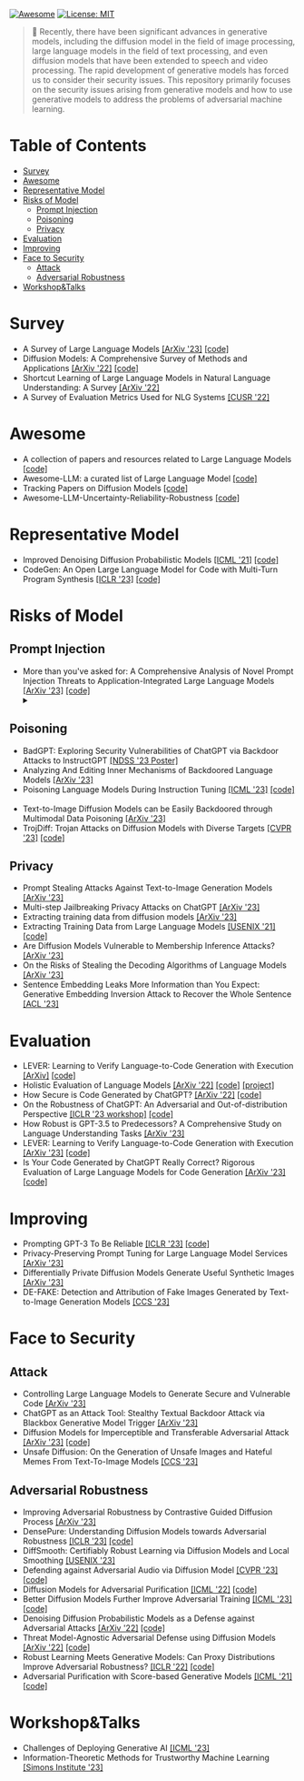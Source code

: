 [![Awesome](https://cdn.rawgit.com/sindresorhus/awesome/d7305f38d29fed78fa85652e3a63e154dd8e8829/media/badge.svg)](https://github.com/byerose/Awesome-Generative-AI-Security) 
[![License: MIT](https://img.shields.io/badge/License-MIT-green.svg)](https://opensource.org/licenses/MIT)
> 🚩 Recently, there have been significant advances in generative models, including the diffusion model in the field of image processing, large language models in the field of text processing, and even diffusion models that have been extended to speech and video processing. The rapid development of generative models has forced us to consider their security issues. This repository primarily focuses on the security issues arising from generative models and how to use generative models to address the problems of adversarial machine learning.

# Table of Contents
- [Survey](#Survey)
- [Awesome](#Awesome)
- [Representative Model](#Representative-Model)
- [Risks of Model](#Risks-of-Model)
  - [Prompt Injection](#Prompt-Injection)
  - [Poisoning](#Poisoning)
  - [Privacy](#Privacy)
- [Evaluation](#Evaluation)
- [Improving](#Improving)
- [Face to Security](#Face-to-Security)
  - [Attack](#Attack)  
  - [Adversarial Robustness](#Adversarial-Robustness)
- [Workshop&Talks](#Workshop&Talks)

# Survey

- A Survey of Large Language Models [[ArXiv '23]](http://arxiv.org/abs/2303.18223) [[code]](https://github.com/RUCAIBox/LLMSurvey) <img src="https://img.shields.io/badge/nlp-informational" alt="" />
- Diffusion Models: A Comprehensive Survey of Methods and Applications [[ArXiv '22]](https://arxiv.org/abs/2209.00796) [[code]](https://github.com/YangLing0818/Diffusion-Models-Papers-Survey-Taxonomy) <img src="https://img.shields.io/badge/cv-brightgreen" alt="" />
- Shortcut Learning of Large Language Models in Natural Language Understanding: A Survey [[ArXiv '22]](https://arxiv.org/abs/2208.11857) <img src="https://img.shields.io/badge/nlp-informational" alt="" />
- A Survey of Evaluation Metrics Used for NLG Systems [[CUSR '22]](https://dl.acm.org/doi/abs/10.1145/3485766) <img src="https://img.shields.io/badge/nlp-informational" alt="" />

# Awesome

- A collection of papers and resources related to Large Language Models [[code]](https://github.com/RUCAIBox/LLMSurvey) <img src="https://img.shields.io/badge/multi-blueviolet" alt="" />
- Awesome-LLM: a curated list of Large Language Model [[code]](https://github.com/Hannibal046/Awesome-LLM) <img src="https://img.shields.io/badge/multi-blueviolet" alt="" />
- Tracking Papers on Diffusion Models [[code]](https://vsehwag.github.io/blog/2023/2/all_papers_on_diffusion.html) <img src="https://img.shields.io/badge/cv-brightgreen" alt="" />
- Awesome-LLM-Uncertainty-Reliability-Robustness [[code]](https://github.com/jxzhangjhu/Awesome-LLM-Uncertainty-Reliability-Robustness) <img src="https://img.shields.io/badge/nlp-informational" alt="" />

# Representative Model

- Improved Denoising Diffusion Probabilistic Models [[ICML '21]](https://arxiv.org/abs/2102.09672) [[code]](https://github.com/openai/improved-diffusion) <img src="https://img.shields.io/badge/cv-brightgreen" alt="" />
- CodeGen: An Open Large Language Model for Code with Multi-Turn Program Synthesis [[ICLR '23]](https://arxiv.org/abs/2203.13474) [[code]](https://github.com/salesforce/CodeGen) <img src="https://img.shields.io/badge/nlp-informational" alt="" />

# Risks of Model
## Prompt Injection

- More than you've asked for: A Comprehensive Analysis of Novel Prompt Injection Threats to Application-Integrated Large Language Models [[ArXiv '23]](https://arxiv.org/abs/2302.12173) [[code]](https://github.com/greshake/lm-safety) <img src="https://img.shields.io/badge/nlp-informational" alt="" />
  <details><summary></summary>

## Poisoning

- BadGPT: Exploring Security Vulnerabilities of ChatGPT via Backdoor Attacks to InstructGPT [[NDSS '23 Poster]](https://arxiv.org/abs/2304.12298) <img src="https://img.shields.io/badge/nlp-informational" alt="" />
- Analyzing And Editing Inner Mechanisms of Backdoored Language Models [[ArXiv '23]](http://arxiv.org/abs/2302.12461) <img src="https://img.shields.io/badge/nlp-informational" alt="" />
- Poisoning Language Models During Instruction Tuning [[ICML '23]](http://arxiv.org/abs/2305.00944) [[code]](https://github.com/AlexWan0/Poisoning-Instruction-Tuned-Models) <img src="https://img.shields.io/badge/nlp-informational" alt="" />
- Text-to-Image Diffusion Models can be Easily Backdoored through Multimodal Data Poisoning [[ArXiv '23]](https://arxiv.org/abs/2305.04175) <img src="https://img.shields.io/badge/multi-blueviolet" alt="" />
- TrojDiff: Trojan Attacks on Diffusion Models with Diverse Targets [[CVPR '23]](https://arxiv.org/abs/2303.05762) [[code]](https://github.com/chenweixin107/TrojDiff) <img src="https://img.shields.io/badge/multi-blueviolet" alt="" />
  
## Privacy

- Prompt Stealing Attacks Against Text-to-Image Generation Models [[ArXiv '23]](https://arxiv.org/abs/2305.13873) <img src="https://img.shields.io/badge/multi-blueviolet" alt="" />
- Multi-step Jailbreaking Privacy Attacks on ChatGPT [[ArXiv '23]](http://arxiv.org/abs/2304.05197) <img src="https://img.shields.io/badge/nlp-informational" alt="" />
- Extracting training data from diffusion models [[ArXiv '23]](https://arxiv.org/abs/2301.13188)  <img src="https://img.shields.io/badge/cv-brightgreen" alt="" />
- Extracting Training Data from Large Language Models [[USENIX '21]](https://arxiv.org/abs/2012.07805) [[code]](https://github.com/ftramer/LM_Memorization) <img src="https://img.shields.io/badge/nlp-informational" alt="" />
- Are Diffusion Models Vulnerable to Membership Inference Attacks? [[ArXiv '23]](https://arxiv.org/abs/2302.01316) <img src="https://img.shields.io/badge/cv-brightgreen" alt="" />
- On the Risks of Stealing the Decoding Algorithms of Language Models [[ArXiv '23]](https://arxiv.org/abs/2303.04729)  <img src="https://img.shields.io/badge/nlp-informational" alt="" />
- Sentence Embedding Leaks More Information than You Expect: Generative Embedding Inversion Attack to Recover the Whole Sentence [[ACL '23]](https://arxiv.org/abs/2305.03010) <img src="https://img.shields.io/badge/nlp-informational" alt="" />
  
# Evaluation

- LEVER: Learning to Verify Language-to-Code Generation with Execution [[ArXiv]](https://arxiv.org/abs/2302.08468) [[code]](https://github.com/niansong1996/lever) <img src="https://img.shields.io/badge/nlp-informational" alt="" />
- Holistic Evaluation of Language Models [[ArXiv '22]](https://arxiv.org/abs/2211.09110) [[code]](https://github.com/stanford-crfm/helm) [[project]](https://crfm.stanford.edu/helm/latest/) <img src="https://img.shields.io/badge/nlp-informational" alt="" />
- How Secure is Code Generated by ChatGPT? [[ArXiv '22]](https://arxiv.org/abs/2304.09655) [[code]](https://github.com/raphaelkhoury/programsgeneratedbychatgpt) <img src="https://img.shields.io/badge/nlp-informational" alt="" />
- On the Robustness of ChatGPT: An Adversarial and Out-of-distribution Perspective [[ICLR '23 workshop]](http://arxiv.org/abs/2302.12095) [[code]](https://github.com/microsoft/robustlearn/tree/main/chatgpt-robust) <img src="https://img.shields.io/badge/nlp-informational" alt="" />
- How Robust is GPT-3.5 to Predecessors? A Comprehensive Study on Language Understanding Tasks [[ArXiv '23]](https://arxiv.org/abs/2303.00293) <img src="https://img.shields.io/badge/nlp-informational" alt="" />
- LEVER: Learning to Verify Language-to-Code Generation with Execution [[ArXiv '23]](http://arxiv.org/abs/2302.08468) [[code]](https://github.com/niansong1996/lever) <img src="https://img.shields.io/badge/nlp-informational" alt="" />
- Is Your Code Generated by ChatGPT Really Correct? Rigorous Evaluation of Large Language Models for Code Generation [[ArXiv '23]](http://arxiv.org/abs/2305.01210) [[code]](https://github.com/evalplus/evalplus) <img src="https://img.shields.io/badge/nlp-informational" alt="" />

# Improving

- Prompting GPT-3 To Be Reliable [[ICLR '23]](https://arxiv.org/abs/2210.09150) [[code]](https://github.com/NoviScl/GPT3-Reliability) <img src="https://img.shields.io/badge/nlp-informational" alt="" />
- Privacy-Preserving Prompt Tuning for Large Language Model Services [[ArXiv '23]](https://arxiv.org/abs/2305.06212) <img src="https://img.shields.io/badge/nlp-informational" alt="" />
- Differentially Private Diffusion Models Generate Useful Synthetic Images [[ArXiv '23]](https://arxiv.org/abs/2302.13861) <img src="https://img.shields.io/badge/cv-brightgreen" alt="" />
- DE-FAKE: Detection and Attribution of Fake Images Generated by Text-to-Image Generation Models [[CCS '23]](https://arxiv.org/abs/2305.13873) <img src="https://img.shields.io/badge/multi-blueviolet" alt="" />
  
# Face to Security
## Attack
  - Controlling Large Language Models to Generate Secure and Vulnerable Code [[ArXiv '23]](https://arxiv.org/abs/2302.05319) <img src="https://img.shields.io/badge/nlp-informational" alt="" />
  - ChatGPT as an Attack Tool: Stealthy Textual Backdoor Attack via Blackbox Generative Model Trigger [[ArXiv '23]](http://arxiv.org/abs/2304.14475) <img src="https://img.shields.io/badge/nlp-informational" alt="" />
  - Diffusion Models for Imperceptible and Transferable Adversarial Attack [[ArXiv '23]](https://arxiv.org/abs/2305.08192) [[code]](https://github.com/WindVChen/DiffAttack) <img src="https://img.shields.io/badge/cv-brightgreen" alt="" />
  - Unsafe Diffusion: On the Generation of Unsafe Images and Hateful Memes From Text-To-Image Models [[CCS '23]](https://arxiv.org/abs/2305.13873) <img src="https://img.shields.io/badge/multi-blueviolet" alt="" />
  
## Adversarial Robustness 
- Improving Adversarial Robustness by Contrastive Guided Diffusion Process [[ArXiv '23]](https://arxiv.org/abs/2210.09643)
- DensePure: Understanding Diffusion Models towards Adversarial Robustness [[ICLR '23]](https://arxiv.org/abs/2211.00322) [[code]](https://github.com/Jayfeather1024/DensePure) <img src="https://img.shields.io/badge/cv-brightgreen" alt="" />
- DiffSmooth: Certifiably Robust Learning via Diffusion Models and Local Smoothing [[USENIX '23]](https://www.usenix.org/conference/usenixsecurity23/presentation/zhangjiawei) <img src="https://img.shields.io/badge/cv-brightgreen" alt="" />
- Defending against Adversarial Audio via Diffusion Model [[CVPR '23]](https://openreview.net/forum?id=5-Df3tljit7) [[code]](https://github.com/cychomatica/AudioPure) <img src="https://img.shields.io/badge/audio-important" alt="" />
- Diffusion Models for Adversarial Purification [[ICML '22]](https://arxiv.org/abs/2205.07460) [[code]](https://github.com/NVlabs/DiffPure) <img src="https://img.shields.io/badge/cv-brightgreen" alt="" />
- Better Diffusion Models Further Improve Adversarial Training [[ICML '23]](https://arxiv.org/abs/2302.04638) [[code]](https://github.com/wzekai99/dm-improves-at) <img src="https://img.shields.io/badge/cv-brightgreen" alt="" />
- Denoising Diffusion Probabilistic Models as a Defense against Adversarial Attacks [[ArXiv '22]](https://arxiv.org/abs/2301.06871) [[code]](https://github.com/ankile/adversarial-diffusion) <img src="https://img.shields.io/badge/cv-brightgreen" alt="" />
- Threat Model-Agnostic Adversarial Defense using Diffusion Models [[ArXiv '22]](https://arxiv.org/abs/2207.08089) [[code]](https://github.com/tsachiblau/Threat-Model-Agnostic-Adversarial-Defense-using-Diffusion-Models) <img src="https://img.shields.io/badge/cv-brightgreen" alt="" />
- Robust Learning Meets Generative Models: Can Proxy Distributions Improve Adversarial Robustness? [[ICLR '22]](https://arxiv.org/abs/2104.09425) [[code]](https://github.com/inspire-group/proxy-distributions) <img src="https://img.shields.io/badge/cv-brightgreen" alt="" />
- Adversarial Purification with Score-based Generative Models [[ICML '21]](http://proceedings.mlr.press/v139/yoon21a.html) [[code]](https://github.com/jmyoon1/adp) <img src="https://img.shields.io/badge/cv-brightgreen" alt="" />

# Workshop&Talks

- Challenges of Deploying Generative AI [[ICML '23]](https://deployinggenerativeai.github.io/index)
- Information-Theoretic Methods for Trustworthy Machine Learning [[Simons Institute '23]](https://simons.berkeley.edu/workshops/asu-it-ml)
